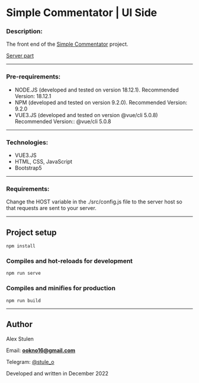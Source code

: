 # Simple Commentator | UI Side

### Description:

The front end of the [Simple Commentator](https://simple-commentator.space) project.

[Server part](https://github.com/Alex-Stulen/SimpleCommentatorServer)

---

### Pre-requirements:

* NODE.JS (developed and tested on version 18.12.1). Recommended Version: 18.12.1
* NPM (developed and tested on version 9.2.0). Recommended Version: 9.2.0
* VUE3.JS (developed and tested on version @vue/cli 5.0.8) Recommended Version:: @vue/cli 5.0.8

---

### Technologies:

* VUE3.JS
* HTML, CSS, JavaScript
* Bootstrap5

---

### Requirements:

Change the HOST variable in the ./src/config.js file to the server host so that requests are sent to your server.

---

## Project setup

```
npm install
```

### Compiles and hot-reloads for development
```
npm run serve
```

### Compiles and minifies for production
```
npm run build
```

---

## Author
Alex Stulen

Email: **ookno16@gmail.com**

Telegram: [@stule_o](https://t.me/stule_o)

Developed and written in December 2022